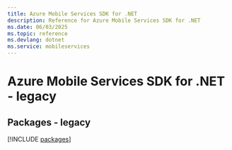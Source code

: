 ```yaml
---
title: Azure Mobile Services SDK for .NET
description: Reference for Azure Mobile Services SDK for .NET
ms.date: 06/03/2025
ms.topic: reference
ms.devlang: dotnet
ms.service: mobileservices
---
```

# Azure Mobile Services SDK for .NET - legacy
## Packages - legacy
[!INCLUDE [packages](mobile-services-index.md)]